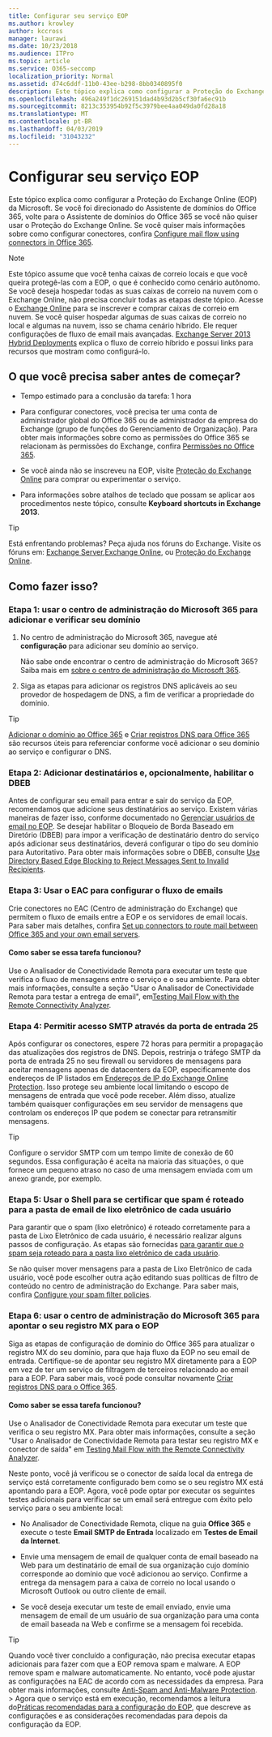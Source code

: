 ```yaml
---
title: Configurar seu serviço EOP
ms.author: krowley
author: kccross
manager: laurawi
ms.date: 10/23/2018
ms.audience: ITPro
ms.topic: article
ms.service: O365-seccomp
localization_priority: Normal
ms.assetid: d74c6ddf-11b0-43ee-b298-8bb0340895f0
description: Este tópico explica como configurar a Proteção do Exchange Online (EOP) da Microsoft. Se você foi direcionado do Assistente de domínios do Office 365, volte para o Assistente de domínios do Office 365 se você não quiser usar o Proteção do Exchange Online. Se você quiser mais informações sobre como configurar conectores, confira Configure mail flow using connectors in Office 365.
ms.openlocfilehash: 496a249f1dc269151dad4b93d2b5cf30fa6ec91b
ms.sourcegitcommit: 8213c353954b92f5c3979bee4aa049da0fd28a18
ms.translationtype: MT
ms.contentlocale: pt-BR
ms.lasthandoff: 04/03/2019
ms.locfileid: "31043232"
---
```

# <a name="set-up-your-eop-service"></a>Configurar seu serviço EOP

Este tópico explica como configurar a Proteção do Exchange Online (EOP) da Microsoft. Se você foi direcionado do Assistente de domínios do Office 365, volte para o Assistente de domínios do Office 365 se você não quiser usar o Proteção do Exchange Online. Se você quiser mais informações sobre como configurar conectores, confira [Configure mail flow using connectors in Office 365](http://technet.microsoft.com/library/854b5a50-4462-4836-a092-37e208d29624.aspx).
  
> [!NOTE]
> Este tópico assume que você tenha caixas de correio locais e que você queira protegê-las com a EOP, o que é conhecido como cenário autônomo. Se você deseja hospedar todas as suas caixas de correio na nuvem com o Exchange Online, não precisa concluir todas as etapas deste tópico. Acesse o [Exchange Online](https://go.microsoft.com/fwlink/p/?LinkId=286312) para se inscrever e comprar caixas de correio em nuvem. Se você quiser hospedar algumas de suas caixas de correio no local e algumas na nuvem, isso se chama cenário híbrido. Ele requer configurações de fluxo de email mais avançadas. [Exchange Server 2013 Hybrid Deployments](http://technet.microsoft.com/library/59e32000-4fcf-417f-a491-f1d8f9aeef9b.aspx) explica o fluxo de correio híbrido e possui links para recursos que mostram como configurá-lo. 
  
## <a name="what-do-you-need-to-know-before-you-begin"></a>O que você precisa saber antes de começar?

- Tempo estimado para a conclusão da tarefa: 1 hora
    
- Para configurar conectores, você precisa ter uma conta de administrador global do Office 365 ou de administrador da empresa do Exchange (grupo de funções do Gerenciamento de Organização). Para obter mais informações sobre como as permissões do Office 365 se relacionam às permissões do Exchange, confira [Permissões no Office 365](https://go.microsoft.com/fwlink/p/?LinkID=335814).
    
- Se você ainda não se inscreveu na EOP, visite [Proteção do Exchange Online](https://go.microsoft.com/fwlink/p/?LinkId=282660) para comprar ou experimentar o serviço. 
    
- Para informações sobre atalhos de teclado que possam se aplicar aos procedimentos neste tópico, consulte **Keyboard shortcuts in Exchange 2013**.
    
> [!TIP]
> Está enfrentando problemas? Peça ajuda nos fóruns do Exchange. Visite os fóruns em: [Exchange Server](https://go.microsoft.com/fwlink/p/?linkId=60612),[Exchange Online](https://go.microsoft.com/fwlink/p/?linkId=267542), ou [Proteção do Exchange Online](https://go.microsoft.com/fwlink/p/?linkId=285351). 
  
## <a name="how-do-you-do-this"></a>Como fazer isso?

### <a name="step-1-use-the-microsoft-365-admin-center-to-add-and-verify-your-domain"></a>Etapa 1: usar o centro de administração do Microsoft 365 para adicionar e verificar seu domínio

1. No centro de administração do Microsoft 365, navegue até **configuração** para adicionar seu domínio ao serviço. 
    
    Não sabe onde encontrar o centro de administração do Microsoft 365? Saiba mais em [sobre o centro de administração do Microsoft 365](https://go.microsoft.com/fwlink/p/?LinkId=521888).
    
2. Siga as etapas para adicionar os registros DNS aplicáveis ao seu provedor de hospedagem de DNS, a fim de verificar a propriedade do domínio.
    
> [!TIP]
> [Adicionar o domínio ao Office 365](https://support.office.com/en-us/article/add-a-domain-to-office-365-6383f56d-3d09-4dcb-9b41-b5f5a5efd611) e [Criar registros DNS para Office 365](https://support.office.com/en-us/article/create-dns-records-at-any-dns-hosting-provider-for-office-365-7b7b075d-79f9-4e37-8a9e-fb60c1d95166) são recursos úteis para referenciar conforme você adicionar o seu domínio ao serviço e configurar o DNS. 
  
### <a name="step-2-add-recipients-and-optionally-enable-dbeb"></a>Etapa 2: Adicionar destinatários e, opcionalmente, habilitar o DBEB

Antes de configurar seu email para entrar e sair do serviço da EOP, recomendamos que adicione seus destinatários ao serviço. Existem várias maneiras de fazer isso, conforme documentado no [Gerenciar usuários de email no EOP](manage-mail-users-in-eop.md). Se desejar habilitar o Bloqueio de Borda Baseado em Diretório (DBEB) para impor a verificação de destinatário dentro do serviço após adicionar seus destinatários, deverá configurar o tipo do seu domínio para Autoritativo. Para obter mais informações sobre o DBEB, consulte [Use Directory Based Edge Blocking to Reject Messages Sent to Invalid Recipients](http://technet.microsoft.com/library/ca7b7416-92ed-40ad-abdb-695be46ea2e4.aspx).
  
### <a name="step-3-use-the-eac-to-set-up-mail-flow"></a>Etapa 3: Usar o EAC para configurar o fluxo de emails

Crie conectores no EAC (Centro de administração do Exchange) que permitem o fluxo de emails entre a EOP e os servidores de email locais. Para saber mais detalhes, confira [Set up connectors to route mail between Office 365 and your own email servers](http://technet.microsoft.com/library/2e93fd60-a5ef-4e64-8e62-2b862b2d1033.aspx).
  
#### <a name="how-do-you-know-this-task-worked"></a>Como saber se essa tarefa funcionou?

Use o Analisador de Conectividade Remota para executar um teste que verifica o fluxo de mensagens entre o serviço e o seu ambiente. Para obter mais informações, consulte a seção "Usar o Analisador de Conectividade Remota para testar a entrega de email", em[Testing Mail Flow with the Remote Connectivity Analyzer](http://technet.microsoft.com/library/6c8c2964-d553-4329-8166-6e508dd63fa0.aspx).
  
### <a name="step-4-allow-inbound-port-25-smtp-access"></a>Etapa 4: Permitir acesso SMTP através da porta de entrada 25

Após configurar os conectores, espere 72 horas para permitir a propagação das atualizações dos registros de DNS. Depois, restrinja o tráfego SMTP da porta de entrada 25 no seu firewall ou servidores de mensagens para aceitar mensagens apenas de datacenters da EOP, especificamente dos endereços de IP listados em [Endereços de IP do Exchange Online Protection](exchange-online-protection-ip-addresses.md). Isso protege seu ambiente local limitando o escopo de mensagens de entrada que você pode receber. Além disso, atualize também quaisquer configurações em seu servidor de mensagens que controlam os endereços IP que podem se conectar para retransmitir mensagens.
  
> [!TIP]
> Configure o servidor SMTP com um tempo limite de conexão de 60 segundos. Essa configuração é aceita na maioria das situações, o que fornece um pequeno atraso no caso de uma mensagem enviada com um anexo grande, por exemplo. 
  
### <a name="step-5-use-the-shell-to-ensure-that-spam-is-routed-to-each-users-junk-email-folder"></a>Etapa 5: Usar o Shell para se certificar que spam é roteado para a pasta de email de lixo eletrônico de cada usuário

Para garantir que o spam (lixo eletrônico) é roteado corretamente para a pasta de Lixo Eletrônico de cada usuário, é necessário realizar alguns passos de configuração. As etapas são fornecidas [para garantir que o spam seja roteado para a pasta lixo eletrônico de cada usuário](../ensure-that-spam-is-routed-to-each-user-s-junk-email-folder.md).
  
Se não quiser mover mensagens para a pasta de Lixo Eletrônico de cada usuário, você pode escolher outra ação editando suas políticas de filtro de conteúdo no centro de administração do Exchange. Para saber mais, confira [Configure your spam filter policies](../configure-your-spam-filter-policies.md).
  
### <a name="step-6-use-the-microsoft-365-admin-center-to-point-your-mx-record-to-eop"></a>Etapa 6: usar o centro de administração do Microsoft 365 para apontar o seu registro MX para o EOP

Siga as etapas de configuração de domínio do Office 365 para atualizar o registro MX do seu domínio, para que haja fluxo da EOP no seu email de entrada. Certifique-se de apontar seu registro MX diretamente para a EOP em vez de ter um serviço de filtragem de terceiros relacionado ao email para a EOP. Para saber mais, você pode consultar novamente [Criar registros DNS para o Office 365](https://docs.microsoft.com/office365/admin/get-help-with-domains/create-dns-records-at-any-dns-hosting-provider).
  
#### <a name="how-do-you-know-this-task-worked"></a>Como saber se essa tarefa funcionou?

Use o Analisador de Conectividade Remota para executar um teste que verifica o seu registro MX. Para obter mais informações, consulte a seção "Usar o Analisador de Conectividade Remota para testar seu registro MX e conector de saída" em [Testing Mail Flow with the Remote Connectivity Analyzer](http://technet.microsoft.com/library/6c8c2964-d553-4329-8166-6e508dd63fa0.aspx). 
  
Neste ponto, você já verificou se o conector de saída local da entrega de serviço está corretamente configurado bem como se o seu registro MX está apontando para a EOP. Agora, você pode optar por executar os seguintes testes adicionais para verificar se um email será entregue com êxito pelo serviço para o seu ambiente local:
  
- No Analisador de Conectividade Remota, clique na guia **Office 365** e execute o teste **Email SMTP de Entrada** localizado em **Testes de Email da Internet**. 
    
- Envie uma mensagem de email de qualquer conta de email baseado na Web para um destinatário de email de sua organização cujo domínio corresponde ao domínio que você adicionou ao serviço. Confirme a entrega da mensagem para a caixa de correio no local usando o Microsoft Outlook ou outro cliente de email.
    
- Se você deseja executar um teste de email enviado, envie uma mensagem de email de um usuário de sua organização para uma conta de email baseada na Web e confirme se a mensagem foi recebida.
    
> [!TIP]
> Quando você tiver concluído a configuração, não precisa executar etapas adicionais para fazer com que a EOP remova spam e malware. A EOP remove spam e malware automaticamente. No entanto, você pode ajustar as configurações na EAC de acordo com as necessidades da empresa. Para obter mais informações, consulte [Anti-Spam and Anti-Malware Protection](http://technet.microsoft.com/library/93c6c227-7442-4293-b64d-ec8f15c928db.aspx). > Agora que o serviço está em execução, recomendamos a leitura do[Práticas recomendadas para a configuração do EOP](best-practices-for-configuring-eop.md), que descreve as configurações e as considerações recomendadas para depois da configuração da EOP. 
  

